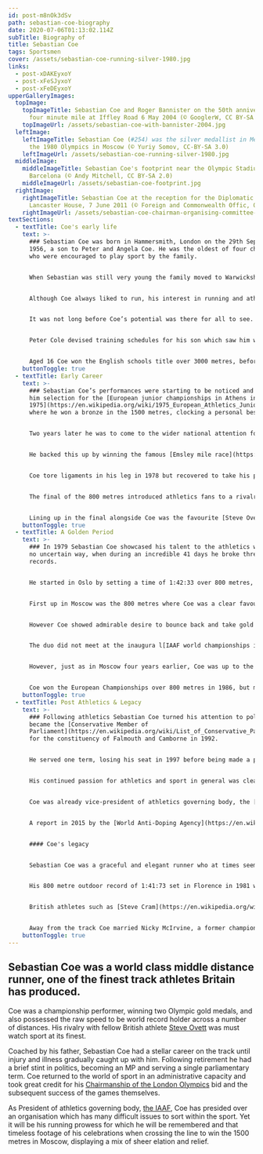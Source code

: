 ```yaml
---
id: post-m8nOk3dSv
path: sebastian-coe-biography
date: 2020-07-06T01:13:02.114Z
subTitle: Biography of
title: Sebastian Coe
tags: Sportsmen
cover: /assets/sebastian-coe-running-silver-1980.jpg
links:
  - post-xDAKEyxoY
  - post-xFeSJyxoY
  - post-xFeDEyxoY
upperGalleryImages:
  topImage:
    topImageTitle: Sebastian Coe and Roger Bannister on the 50th anniversary of the
      four minute mile at Iffley Road 6 May 2004 (© GooglerW, CC BY-SA 4.0)
    topImageUrl: /assets/sebastian-coe-with-bannister-2004.jpg
  leftImage:
    leftImageTitle: Sebastian Coe (#254) was the silver medallist in Men's 800m at
      the 1980 Olympics in Moscow (© Yuriy Somov, CC-BY-SA 3.0)
    leftImageUrl: /assets/sebastian-coe-running-silver-1980.jpg
  middleImage:
    middleImageTitle: Sebastian Coe's footprint near the Olympic Stadium in
      Barcelona (© Andy Mitchell, CC BY-SA 2.0)
    middleImageUrl: /assets/sebastian-coe-footprint.jpg
  rightImage:
    rightImageTitle: Sebastian Coe at the reception for the Diplomatic Corps at
      Lancaster House, 7 June 2011 (© Foreign and Commonwealth Offic, OGL v1.0)
    rightImageUrl: /assets/sebastian-coe-chairman-organising-committee-olympic-games-2012-2.jpg
textSections:
  - textTitle: Coe's early life
    text: >-
      ### Sebastian Coe was born in Hammersmith, London on the 29th September
      1956, a son to Peter and Angela Coe. He was the oldest of four children
      who were encouraged to play sport by the family.


      When Sebastian was still very young the family moved to Warwickshire where he attended school in Stratford-Upon-Avon, before a further move saw Coe at a comprehensive school in Sheffield, South Yorkshire.


      Although Coe always liked to run, his interest in running and athletics really began to take hold in Sheffield. He was inspired towards the middle distances by his geography teacher David Tomlinson and further fired up after watching the [Mexico Olympics of 1968](https://en.wikipedia.org/wiki/1968_Summer_Olympics) he joined a local running club, Hallamshire Harriers.


      It was not long before Coe’s potential was there for all to see. Inspired by the Olympics Coe put his name down for a number of running events at his school sports day and won the lot. Sebastian Coe’s father realised his son had enormous potential.


      Peter Cole devised training schedules for his son which saw him win the Yorkshire County cross country championships before finishing tenth in the English schools cross country championships, a race where a certain [Steve Ovett](https://en.wikipedia.org/wiki/Steve_Ovett) was second.


      Aged 16 Coe won the English schools title over 3000 metres, before heading off to [Loughborough University](https://en.wikipedia.org/wiki/Loughborough_University) to study economics and social history. It was here he would meet coach George Gandy who helped Coe with his conditioning. In 1975 when aged 18 Coe won the Northern counties under 20’s 3000 metres title.
    buttonToggle: true
  - textTitle: Early Career
    text: >-
      ### Sebastian Coe’s performances were starting to be noticed and earned
      him selection for the [European junior championships in Athens in
      1975](https://en.wikipedia.org/wiki/1975_European_Athletics_Junior_Championships)
      where he won a bronze in the 1500 metres, clocking a personal best time.


      Two years later he was to come to the wider national attention for the first time when he won the 800 metres at the [European Indoors championships held in San Sebastian](https://en.wikipedia.org/wiki/1977_European_Athletics_Indoor_Championships), in a time which just fell short of the world indoor record.


      He backed this up by winning the famous [Emsley mile race](https://en.wikipedia.org/wiki/Emsley_Carr_Mile) and then taking his first national outdoor record in the 800 metres in a race at Crystal Palace.


      Coe tore ligaments in his leg in 1978 but recovered to take his place at the [European Championships in Prague](https://en.wikipedia.org/wiki/1978_European_Athletics_Championships).


      The final of the 800 metres introduced athletics fans to a rivalry which would transfix them through the early 1980’s and lead to a golden era of British middle distance running.


      Lining up in the final alongside Coe was the favourite [Steve Ovett](https://en.wikipedia.org/wiki/Steve_Ovett). However both men were to be disappointed as gold went to the German Olaf Beyer. Sebastian Coe took bronze, with Ovett just ahead of him taking the silver medal. Yet this was just a taste of what was to come.
    buttonToggle: true
  - textTitle: A Golden Period
    text: >-
      ### In 1979 Sebastian Coe showcased his talent to the athletics world in
      no uncertain way, when during an incredible 41 days he broke three world
      records.


      He started in Oslo by setting a time of 1:42:33 over 800 metres, before moving on to take the mile and 1500 metre world records as well. With the [1980 Olympics](https://en.wikipedia.org/wiki/1980_Summer_Olympics) beckoning Coe had put himself in pole position for gold and a possible middle distance double. Yet as is often the case in sport events do not always go as the form book suggests.


      First up in Moscow was the 800 metres where Coe was a clear favourite. Unfortunately for Coe his rival [Ovett](https://en.wikipedia.org/wiki/Steve_Ovett) had not read the script, taking gold with Coe having to settle for silver, chastising himself for running a tactically poor race.


      However Coe showed admirable desire to bounce back and take gold in the 1500 metres with a blistering final lap of 52.2 seconds. The following year saw the duo battle it out for world records, with the mile record broken three times, firstly by Coe before Ovett snatched it back only to see it claimed by Coe once more.


      The duo did not meet at the inaugura l[IAAF world championships in 1983](https://en.wikipedia.org/wiki/1983_World_Championships_in_Athletics) as Coe missed them due to ill health. In [1984 Los Angeles hosted the Olympics](https://en.wikipedia.org/wiki/1984_Summer_Olympics) but Coe had to settle for second again in the 800 metres with his great rival Ovett down in 7th.


      However, just as in Moscow four years earlier, Coe was up to the task for the 1500 metres, taking the gold in an Olympic record time 3:32:53, with fellow British athlete [Steve Cram](https://en.wikipedia.org/wiki/Steve_Cram) grabbing the silver. With this victory Coe became the first man to defend the 1500 metre title at the Olympics.


      Coe won the European Championships over 800 metres in 1986, but missed out on selection for the 1988 Olympics after a poor run at the trial following a chest infection. Ill health plagued the latter part of this wonderful career and its last major race saw Coe finish 6th in the 800 metres at the [1990 Commonwealth games](https://en.wikipedia.org/wiki/1990_Commonwealth_Games). It was time to call it a day and after helping see Britain enjoy its finest decade of middle distance running Sebastian Coe retired from the track.
    buttonToggle: true
  - textTitle: Post Athletics & Legacy
    text: >-
      ### Following athletics Sebastian Coe turned his attention to politics and
      became the [Conservative Member of
      Parliament](https://en.wikipedia.org/wiki/List_of_Conservative_Party_MPs_(UK))
      for the constituency of Falmouth and Camborne in 1992.


      He served one term, losing his seat in 1997 before being made a peer in the [House of Lords](https://en.wikipedia.org/wiki/House_of_Lords) in 2000. Coe’s focus would soon return to sport as he joined the team looking to bring the 2012 Olympics to London, eventually becoming Chairman of the bid company.


      His continued passion for athletics and sport in general was clear to see as London successfully landed the right to stage the games. When 2012 arrived and the eyes of the sporting world fell on London, Sebastian Coe was instrumental in producing what is regarded as one of the best and most successful modern Olympics.


      Coe was already vice-president of athletics governing body, the [IAAF](https://en.wikipedia.org/wiki/International_Association_of_Athletics_Federations), prior to the London Olympics, but in 2015 he became its President after winning a vote against [Sergey Bubka](https://en.wikipedia.org/wiki/Sergey_Bubka). As Coe has looked at ways to increase participation and crowd support in athletics he has also had to deal with some tough issues.


      A report in 2015 by the [World Anti-Doping Agency](https://en.wikipedia.org/wiki/World_Anti-Doping_Agency) pointed to systemic doping within Russian athletics which led to a complete ban for the Russian team. The blight that is doping continues to throw a dark shadow over the sport as spectators continue to question the veracity of results. However Coe’s love for the Olympics continues and he is a member of the Tokyo 2020 Olympic games coordination commission.


      #### Coe's legacy


      Sebastian Coe was a graceful and elegant runner who at times seemed to make the sport seem effortless. His rivalry with [Steve Ovett](https://en.wikipedia.org/wiki/Steve_Ovett) moved athletics from the back page to the front page of newspapers and saw millions glued to their televisions to watch their races. In an extraordinary athletics career Coe broke 11 world records, 8 outdoors and three on the indoor track.


      His 800 metre outdoor record of 1:41:73 set in Florence in 1981 went unbeaten until 1997. His progression from promising youngster to world dominance was off the back of training programs devised by his engineer father [Peter Coe](https://en.wikipedia.org/wiki/Peter_Coe) who had no prior coaching training. Coe eschewed the big weekly mileages of other middle distance runners to concentrate on speed.


      British athletes such as [Steve Cram](https://en.wikipedia.org/wiki/Steve_Cram), [Peter Elliott](https://en.wikipedia.org/wiki/Peter_Elliott_(athlete)) and [Tom McKean](https://en.wikipedia.org/wiki/Tom_McKean) followed in the footsteps of Coe and Ovett in a golden age for British middle distance running which has not been seen since. Following his three world records in 1979 Coe won the [BBC Sports Personality of the Year](https://en.wikipedia.org/wiki/BBC_Sports_Personality_of_the_Year) and was also given the Special Lifetime Achievement award following the London Olympics in 2012. Having been previously awarded the [MBE](https://en.wikipedia.org/wiki/MBE_(disambiguation)) and [OBE](https://en.wikipedia.org/wiki/OBE_(disambiguation)) he was made a life peer as Baron Coe of Ranmore in 2000.


      Away from the track Coe married Nicky McIrvine, a former champion at the Badminton three day event, in 1990 with who he has four children. They divorced in 2002 and Coe married his second wife Carole Annett in 2011.
    buttonToggle: true
---
```

## Sebastian Coe was a world class middle distance runner, one of the finest track athletes Britain has produced.

Coe was a championship performer, winning two Olympic gold medals, and also possessed the raw speed to be world record holder across a number of distances. His rivalry with fellow British athlete [Steve Ovett](https://en.wikipedia.org/wiki/Steve_Ovett) was must watch sport at its finest.

Coached by his father, Sebastian Coe had a stellar career on the track until injury and illness gradually caught up with him. Following retirement he had a brief stint in politics, becoming an MP and serving a single parliamentary term. Coe returned to the world of sport in an administrative capacity and took great credit for his [Chairmanship of the London Olympics](https://en.wikipedia.org/wiki/London_Organising_Committee_of_the_Olympic_and_Paralympic_Games) bid and the subsequent success of the games themselves.

As President of athletics governing body, [the IAAF](https://en.wikipedia.org/wiki/International_Association_of_Athletics_Federations), Coe has presided over an organisation which has many difficult issues to sort within the sport. Yet it will be his running prowess for which he will be remembered and that timeless footage of his celebrations when crossing the line to win the 1500 metres in Moscow, displaying a mix of sheer elation and relief.